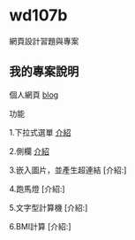 # wd107b
網頁設計習題與專案
## 我的專案說明
個人網頁
[blog](https://github.com/fairy042026/wd107b/blob/master/Description.md)


功能

1.下拉式選單
[介紹](https://github.com/fairy042026/wd107b/blob/master/1.md)

2.側欄
[介紹](https://github.com/fairy042026/wd107b/tree/master)

3.嵌入圖片，並產生超連結
[介紹:]

4.跑馬燈
[介紹:]

5.文字型計算機
[介紹:]

6.BMI計算
[介紹:]
